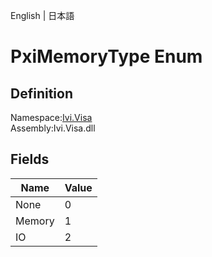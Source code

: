 English | 日本語

# PxiMemoryType Enum

## Definition
Namespace:[Ivi.Visa](../Visa.md)<BR>
Assembly:Ivi.Visa.dll

## Fields

|Name|Value|
|---|---|
|None|0|
|Memory|1|
|IO|2|
